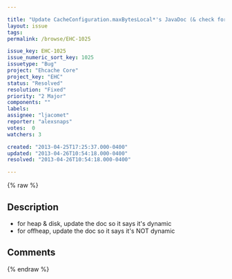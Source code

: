 ```yaml
---

title: "Update CacheConfiguration.maxBytesLocal*'s JavaDoc (& check for dyn changes)"
layout: issue
tags: 
permalink: /browse/EHC-1025

issue_key: EHC-1025
issue_numeric_sort_key: 1025
issuetype: "Bug"
project: "Ehcache Core"
project_key: "EHC"
status: "Resolved"
resolution: "Fixed"
priority: "2 Major"
components: ""
labels: 
assignee: "ljacomet"
reporter: "alexsnaps"
votes:  0
watchers: 3

created: "2013-04-25T17:25:37.000-0400"
updated: "2013-04-26T10:54:18.000-0400"
resolved: "2013-04-26T10:54:18.000-0400"

---
```




{% raw %}



## Description

<div markdown="1" class="description">

 - for heap & disk, update the doc so it says it's dynamic
 - for offheap, update the doc so it says it's NOT dynamic


</div>

## Comments



{% endraw %}

